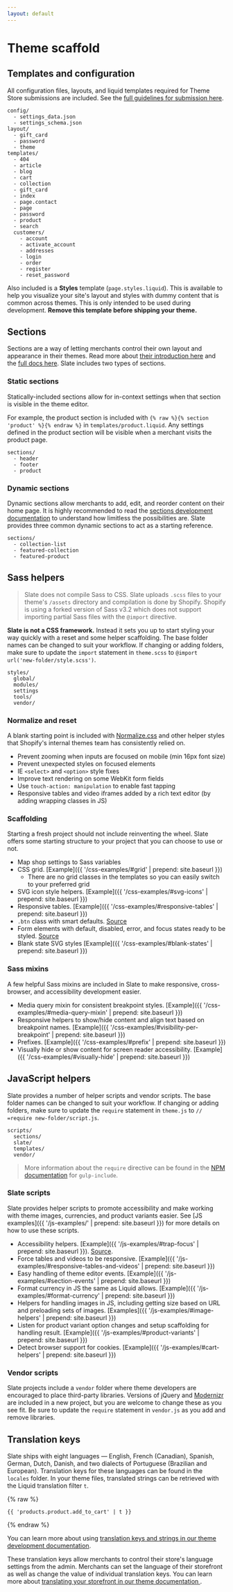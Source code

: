 ```yaml
---
layout: default
---
```


# Theme scaffold

## Templates and configuration

All configuration files, layouts, and liquid templates required for Theme Store submissions are included. See the [full guidelines for submission here](https://help.shopify.com/themes/development/theme-store-requirements?ref=slate-docs).

```
config/
  - settings_data.json
  - settings_schema.json
layout/
  - gift_card
  - password
  - theme
templates/
  - 404
  - article
  - blog
  - cart
  - collection
  - gift_card
  - index
  - page.contact
  - page
  - password
  - product
  - search
  customers/
    - account
    - activate_account
    - addresses
    - login
    - order
    - register
    - reset_password
```

Also included is a **Styles** template (`page.styles.liquid`). This is available to help you visualize your site's layout and styles with dummy content that is common across themes. This is only intended to be used during development. **Remove this template before shipping your theme.**

## Sections

Sections are a way of letting merchants control their own layout and appearance in their themes. Read more about [their introduction here](https://www.shopify.com/partners/blog/introducing-sections-for-shopify-themes) and the [full docs here](https://help.shopify.com/themes/development/sections). Slate includes two types of sections.

### Static sections

Statically-included sections allow for in-context settings when that section is visible in the theme editor.

For example, the product section is included with `{% raw %}{% section 'product' %}{% endraw %}` in `templates/product.liquid`. Any settings defined in the product section will be visible when a merchant visits the product page.

```
sections/
  - header
  - footer
  - product
```

### Dynamic sections

Dynamic sections allow merchants to add, edit, and reorder content on their home page. It is highly recommended to read the [sections development documentation](https://help.shopify.com/themes/development/sections) to understand how limitless the possibilities are. Slate provides three common dynamic sections to act as a starting reference.

```
sections/
  - collection-list
  - featured-collection
  - featured-product
```

## Sass helpers

<blockquote>
Slate does not compile Sass to CSS.  Slate uploads <code>.scss</code> files to your theme's <code>/assets</code> directory and compilation is done by Shopify.  Shopify is using a forked version of Sass v3.2 which does not support importing partial Sass files with the <code>@import</code> directive.
</blockquote>

**Slate is not a CSS framework.** Instead it sets you up to start styling your way quickly with a reset and some helper scaffolding. The base folder names can be changed to suit your workflow. If changing or adding folders, make sure to update the `import` statement in `theme.scss` to `@import url('new-folder/style.scss')`.

```
styles/
  global/
  modules/
  settings
  tools/
  vendor/
```

### Normalize and reset

A blank starting point is included with [Normalize.css](https://necolas.github.io/normalize.css/) and other helper styles that Shopify's internal themes team has consistently relied on.

* Prevent zooming when inputs are focused on mobile (min 16px font size)
* Prevent unexpected styles on focused elements
* IE `<select>` and `<option>` style fixes
* Improve text rendering on some WebKit form fields
* Use `touch-action: manipulation` to enable fast tapping
* Responsive tables and video iframes added by a rich text editor (by adding wrapping classes in JS)

### Scaffolding

Starting a fresh project should not include reinventing the wheel. Slate offers some starting structure to your project that you can choose to use or not.

* Map shop settings to Sass variables
* CSS grid. [Example]({{ '/css-examples/#grid' | prepend: site.baseurl }})
  * There are no grid classes in the templates so you can easily switch to your preferred grid
* SVG icon style helpers. [Example]({{ '/css-examples/#svg-icons' | prepend: site.baseurl }})
* Responsive tables. [Example]({{ '/css-examples/#responsive-tables' | prepend: site.baseurl }})
* `.btn` class with smart defaults. [Source](https://github.com/Shopify/slate/blob/master/packages/slate-theme/src/styles/global/links-buttons.scss)
* Form elements with default, disabled, error, and focus states ready to be styled. [Source](https://github.com/Shopify/slate/blob/master/packages/slate-theme/src/styles/global/forms.scss)
* Blank state SVG styles [Example]({{ '/css-examples/#blank-states' | prepend: site.baseurl }})

### Sass mixins

A few helpful Sass mixins are included in Slate to make responsive, cross-browser, and accessibility development easier.

* Media query mixin for consistent breakpoint styles. [Example]({{ '/css-examples/#media-query-mixin' | prepend: site.baseurl }})
* Responsive helpers to show/hide content and align text based on breakpoint names. [Example]({{ '/css-examples/#visibility-per-breakpoint' | prepend: site.baseurl }})
* Prefixes. [Example]({{ '/css-examples/#prefix' | prepend: site.baseurl }})
* Visually hide or show content for screen reader accessibility. [Example]({{ '/css-examples/#visually-hide' | prepend: site.baseurl }})

## JavaScript helpers

Slate provides a number of helper scripts and vendor scripts. The base folder names can be changed to suit your workflow. If changing or adding folders, make sure to update the `require` statement in `theme.js` to `// =require new-folder/script.js`.

```
scripts/
  sections/
  slate/
  templates/
  vendor/
```

<blockquote>
More information about the <code>require</code> directive can be found in the <a href="https://www.npmjs.com/package/gulp-include">NPM documentation</a> for <code>gulp-include</code>.
</blockquote>

### Slate scripts

Slate provides helper scripts to promote accessibility and make working with theme images, currencies, and product variants easier. See [JS examples]({{ '/js-examples/' | prepend: site.baseurl }}) for more details on how to use these scripts.

* Accessibility helpers. [Example]({{ '/js-examples/#trap-focus' | prepend: site.baseurl }}). [Source](https://github.com/Shopify/slate/blob/master/packages/slate-theme/src/scripts/slate/a11y.js).
* Force tables and videos to be responsive. [Example]({{ '/js-examples/#responsive-tables-and-videos' | prepend: site.baseurl }})
* Easy handling of theme editor events. [Example]({{ '/js-examples/#section-events' | prepend: site.baseurl }})
* Format currency in JS the same as Liquid allows. [Example]({{ '/js-examples/#format-currency' | prepend: site.baseurl }})
* Helpers for handling images in JS, including getting size based on URL and preloading sets of images. [Examples]({{ '/js-examples/#image-helpers' | prepend: site.baseurl }})
* Listen for product variant option changes and setup scaffolding for handling result. [Example]({{ '/js-examples/#product-variants' | prepend: site.baseurl }})
* Detect browser support for cookies. [Example]({{ '/js-examples/#cart-helpers' | prepend: site.baseurl }})

### Vendor scripts

Slate projects include a `vendor` folder where theme developers are encouraged to place third-party libraries. Versions of jQuery and [Modernizr](https://modernizr.com/) are included in a new project, but you are welcome to change these as you see fit. Be sure to update the `require` statement in `vendor.js` as you add and remove libraries.

## Translation keys

Slate ships with eight languages — English, French (Canadian), Spanish, German, Dutch, Danish, and two dialects of Portuguese (Brazilian and European). Translation keys for these languages can be found in the `locales` folder. In your theme files, translated strings can be retrieved with the Liquid translation filter `t`.

{% raw %}

```
{{ 'products.product.add_to_cart' | t }}
```

{% endraw %}

You can learn more about using [translation keys and strings in our theme development documentation](https://help.shopify.com/themes/development/internationalizing/translation-filter).

These translation keys allow merchants to control their store's language settings from the admin. Merchants can set the language of their storefront as well as change the value of individual translation keys. You can learn more about [translating your storefront in our theme documentation ](https://help.shopify.com/manual/sell-online/online-store/translate-theme).
